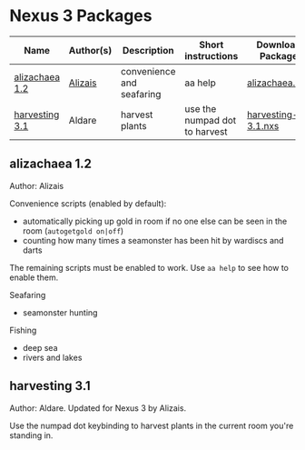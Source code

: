 # Nexus 3 Packages

| Name           | Author(s) | Description         | Short instructions | Download Package |
|----------------|-----------|---------------------|--------------------|------------------|
| [alizachaea 1.2](#alizachaea-12)   | [Alizais](https://github.com/alizais)   | convenience and seafaring | aa help | [alizachaea.nxs](https://github.com/alizais/alizachaea/releases/download/1.2/alizachaea.nxs) |
| [harvesting 3.1](#harvesting-31) | Aldare    | harvest plants      | use the numpad dot to harvest | [harvesting-3.1.nxs](https://github.com/alizais/alizachaea/blob/main/nexus3_packages/harvesting-3.1.nxs) |

## alizachaea 1.2

Author: Alizais

Convenience scripts (enabled by default):
- automatically picking up gold in room if no one else can be seen in the room (`autogetgold on|off`)
- counting how many times a seamonster has been hit by wardiscs and darts

The remaining scripts must be enabled to work. Use `aa help` to see how to enable them.

Seafaring
- seamonster hunting

Fishing
- deep sea
- rivers and lakes

## harvesting 3.1

Author: Aldare. Updated for Nexus 3 by Alizais.

Use the numpad dot keybinding to harvest plants in the current room you're standing in.
